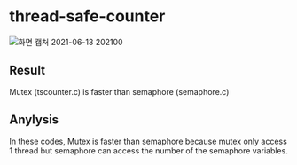 # thread-safe-counter

![화면 캡처 2021-06-13 202100](https://user-images.githubusercontent.com/82162578/121805766-8c370780-cc87-11eb-9585-f664d89992fd.jpg)

## Result
Mutex (tscounter.c) is faster than semaphore (semaphore.c)

## Anylysis
In these codes, Mutex is faster than semaphore because mutex only access 1 thread but semaphore can access the number of the semaphore variables.


